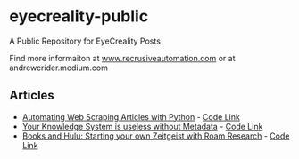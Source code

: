 # eyecreality-public
 A Public Repository for EyeCreality Posts

 Find more informaiton at www.recrusiveautomation.com or at andrewcrider.medium.com
 
 ## Articles
 * [Automating Web Scraping Articles with Python](https://recursiveautomation.com/second-brain/automating-web-scraping-articles-with-python/) - [Code Link](https://github.com/AndrewCrider/eyecreality-public/blob/main/Articles/Article%20Scraping/article_scrape.py)
 * [Your Knowledge System is useless without Metadata](https://recursiveautomation.com/second-brain/your-knowledge-system-is-worthles/) - [Code Link](https://github.com/AndrewCrider/eyecreality-public/tree/main/Roam%20Research%20(Second%20Brain))
 * [Books and Hulu: Starting your own Zeitgeist with Roam Research](https://recursiveautomation.com/second-brain/books-and-hulu-starting-your-own-zeitgeist-with-roam-research/) - [Code Link](https://github.com/AndrewCrider/eyecreality-public/blob/main/Roam%20Research%20(Second%20Brain)/hulu2roam.py)
 
